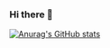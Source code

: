 ### Hi there 👋

[![Anurag's GitHub stats](https://github-readme-stats.vercel.app/api?username=farhankisnanda)](https://github.com/anuraghazra/github-readme-stats)
